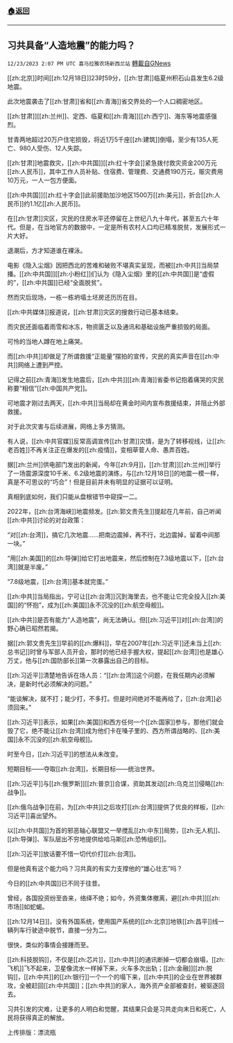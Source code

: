 ###  [:house:返回](README.md)
---


## 习共具备“人造地震”的能力吗？
`12/23/2023 2:07 PM UTC 喜马拉雅农场新西兰站` [轉載自GNews](https://gnews.org/articles/2144260)

[[zh:北京]]时间[[zh:12月18日]]23时59分，[[zh:甘肃]]临夏州积石山县发生6.2级地震。

此次地震袭击了[[zh:甘肃]]省和[[zh:青海]]省交界处的一个人口稠密地区。

[[zh:甘肃]][[zh:兰州]]、定西、临夏和[[zh:青海]][[zh:西宁]]、海东等地震感强烈。

甘青两地超过20万户住宅损毁，将近1万5千座[[zh:建筑]]倒塌，至少有135人死亡、980人受伤、12人失踪。

[[zh:甘肃]]地震救灾，[[zh:中共国]][[zh:红十字会]]紧急拨付救灾资金200万元[[zh:人民币]]，其中工作人员补贴、住宿费、管理费、交通费190万元，赈灾费用10万元，一人一包方便面。

[[zh:中共国]][[zh:红十字会]]此前援助加沙地区1500万[[zh:美元]]，折合[[zh:人民币]]约1.1亿[[zh:人民币]]。

在[[zh:甘肃]]灾区，灾民的住房水平还停留在上世纪八九十年代，甚至五六十年代。但是，在当地官方的数据中，一定是所有农村人口均已精准脱贫，发展形式一片大好。

退潮后，方才知道谁在裸泳。

电影《隐入尘烟》因把西北的苦难和破败不堪真实呈现，而被[[zh:中共]]当局禁播。[[zh:中共国]][[zh:小粉红]]们认为《隐入尘烟》里的[[zh:中共国]]是“虚假的”，[[zh:中共国]]已经“全面脱贫”。

然而灾后现场，一栋一栋坍塌土坯房还历历在目。

[[zh:中共媒体]]报道说，[[zh:甘肃]]灾区的搜救行动已基本结束。

而灾民还面临着雨雪和冰冻，物资匮乏以及通讯和基础设施严重损毁的局面。

可怜的当地人蹲在地上痛哭。

而[[zh:中共]]却做足了所谓救援“正能量”摆拍的宣传，灾民的真实声音在[[zh:中共]]网络上遭到严控。

记得之前[[zh:青海]]发生地震后，[[zh:中共]][[zh:青海]]省委书记抱着痛哭的灾民称要“相信”[[zh:中国共产党]]。

可地震才刚过去两天，[[zh:中共]]当局却在黄金时间内宣布救援结束，并阻止外部救援。

对于此次灾害与后续进展，网络上多方猜测。

有人说，[[zh:中共官媒]]反常高调宣传[[zh:甘肃]]灾情，是为了转移视线，让[[zh:老百姓]]不再关注正在爆发的[[zh:疫情]]，变相草菅人命、愚弄百姓。

据[[zh:兰州]]供电部门发出的新闻，今年[[zh:9月]]，[[zh:甘肃]][[zh:兰州]]举行了一场震源深度10千米、6.2级地震的演练，与[[zh:12月18日]]的地震一模一样，真是不可思议的“巧合”！但是目前并未有明显的证据可以证明。

真相到底如何，我们只能从盘根错节中窥探一二。

2022年，[[zh:台湾海峡]]地震频发。[[zh:郭文贵先生]]提起在几年前，自己听闻[[zh:中共]]讨论的对台政策：

“对[[zh:台湾]]，搞它几次地震……把南边震掉，再不行，北边震掉，留着中间那一块。”

“用[[zh:美国]]的[[zh:导弹]]给它打出地震来，然后控制在7.3级地震以下，[[zh:台湾]]就是半废。”

“7.8级地震，[[zh:台湾]]基本就完蛋。”

[[zh:中共]]当局指出，宁可让[[zh:台湾]]沉到海里去，也不能让它完全投入[[zh:美国]]的“怀抱”，成为[[zh:美国]]永不沉没的[[zh:航空母舰]]。

[[zh:中共]]是否有能力“人造地震”，尚无法确认。但[[zh:习近平]]对[[zh:台湾]]的野心确已昭然若揭。

据[[zh:郭文贵先生]]早前的[[zh:爆料]]，早在2007年[[zh:习近平]]还未当上[[zh:总书记]]时曾与军部人员开会，那时的他已经手握大权，提起[[zh:台湾]]也是雄心万丈，他与[[zh:国防部长]]第一次暴露出自己的目标。

[[zh:习近平]]清楚地告诉在场人员：“[[zh:台湾]]这个问题，在我任期内必须解决，是新时代必须解决的问题。”

“能谈解决，就不打；能少打，不多打。但是时间绝对不能再给了，[[zh:台湾]]必须回来。”

[[zh:习近平]]表示，如果[[zh:美国]]和西方任何一个[[zh:国家]]参与，那他们就会毁了它，绝不能让[[zh:台湾]]成为他们卡在嗓子里的、西方所谓战略的、[[zh:美国]]永不沉没的[[zh:航空母舰]]。

时至今日，[[zh:习近平]]的想法从未改变。

短期目标——夺取[[zh:台湾]]，长期目标——统治世界。

[[zh:习近平]]与[[zh:俄罗斯]][[zh:普京]]合谋，资助其发动[[zh:乌克兰]]侵略[[zh:战争]]。

[[zh:俄乌战争]]在前，为[[zh:中共]]之后攻打[[zh:台湾]]提供了优良的样板，[[zh:习近平]]喜出望外。

以[[zh:中共国]]为首的邪恶轴心联盟又一举搅乱[[zh:中东]]局势，[[zh:无人机]]、[[zh:导弹]]、军队层出不穷地提供给哈马斯[[zh:恐怖组织]]。

[[zh:习近平]]放话要不惜一切代价打[[zh:台湾]]。

但是他真有这个能力吗？习共真的有实力支撑他的“雄心壮志”吗？

今日的[[zh:中共国]]已不同于往昔。

曾经，各国投资纷至沓来，络绎不绝；如今，外资集体撤离，避[[zh:中共]][[zh:市场]]如蛇蝎。

[[zh:12月14日]]，没有外国系统，使用国产系统的[[zh:北京]]地铁[[zh:昌平]]线一辆列车行驶途中脱节，直接一分为二。

很快，类似的事情会接踵而至。

[[zh:科技脱钩]]，不仅是[[zh:芯片]]，[[zh:中共]]的通讯断掉一切都会崩塌，[[zh:飞机]]飞不起来，卫星像流水一样掉下来，火车多次出轨；[[zh:金融]][[zh:脱钩]]，[[zh:中共]]的[[zh:银行]]一个一个的塌下来，[[zh:中共]]的企业在世界被群攻，全被赶回[[zh:中共国]]；[[zh:中共]]的家人，海外资产全部被查封，被驱逐回去。

习共引发的灾难，让更多的人明白和觉醒，其结果只会是习共走向末日和死亡，人民将获得真正的解放。



上传排版：漂流瓶
